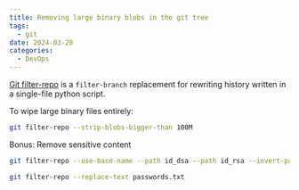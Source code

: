 ```yaml
---
title: Removing large binary blobs in the git tree
tags:
  - git
date: 2024-03-20
categories:
  - DevOps
---
```


[Git filter-repo](https://github.com/newren/git-filter-repo) is a `filter-branch` replacement for rewriting history written in a single-file python script.

To wipe large binary files entirely:

```sh
git filter-repo --strip-blobs-bigger-than 100M
```

Bonus: Remove sensitive content

```sh
git filter-repo --use-base-name --path id_dsa --path id_rsa --invert-paths
```

```sh
git filter-repo --replace-text passwords.txt
```
